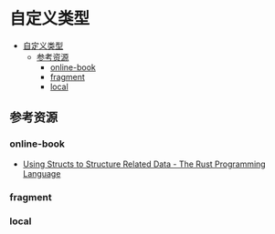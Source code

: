 # 自定义类型

<!--ts-->
* [自定义类型](#自定义类型)
   * [参考资源](#参考资源)
      * [online-book](#online-book)
      * [fragment](#fragment)
      * [local](#local)

<!-- Created by https://github.com/ekalinin/github-markdown-toc -->
<!-- Added by: runner, at: Mon Jul 18 16:17:58 UTC 2022 -->

<!--te-->

## 参考资源

### online-book

- [Using Structs to Structure Related Data - The Rust Programming Language](https://doc.rust-lang.org/book/ch05-00-structs.html)

### fragment

### local
